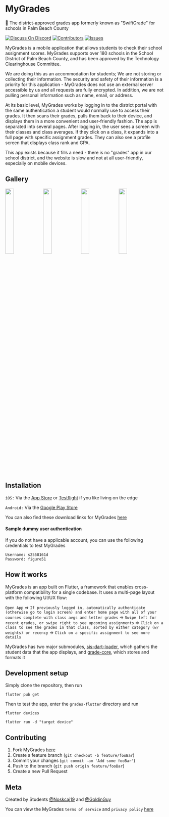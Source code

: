 # MyGrades

📘 The district-approved grades app formerly known as "SwiftGrade" for schools in Palm Beach County

[![Discuss On Discord][discord]][discord-url]
[![Contributors][contributors-shield]][contributors-url]
[![Issues][issues]][issues-url]

MyGrades is a mobile application that allows students to check their school assignment scores. MyGrades supports over 180 schools in the School District of Palm Beach County, and has been approved by the Technology Clearinghouse Committee.

We are doing this as an accommodation for students; We are not storing or collecting their information. The security and safety of their information is a priority for this application - MyGrades does not use an external server accessible by us and all requests are fully encrypted. In addition, we are not pulling personal information such as name, email, or address.

At its basic level, MyGrades works by logging in to the district portal with the same authentication a student would normally use to access their grades. It then scans their grades, pulls them back to their device, and displays them in a more convenient and user-friendly fashion. The app is separated into several pages. After logging in, the user sees a screen with their classes and class averages. If they click on a class, it expands into a full page with specific assignment grades. They can also see a profile screen that displays class rank and GPA.

This app exists because it fills a need - there is no "grades" app in our school district, and the website is slow and not at all user-friendly, especially on mobile devices.

## Gallery

<img src="https://user-images.githubusercontent.com/47064842/92181462-47886100-ee17-11ea-8b96-c37c6e8b0f8d.png" width="23%"></img> <img src="https://user-images.githubusercontent.com/47064842/92181458-46573400-ee17-11ea-9410-e37ffb4066fa.png" width="23%"></img> <img src="https://user-images.githubusercontent.com/47064842/92181464-4820f780-ee17-11ea-900e-52692f572fcc.png" width="23%"></img> <img src="https://user-images.githubusercontent.com/47064842/92181460-46efca80-ee17-11ea-9f8f-73df6bb6efe8.png" width="23%"></img>

## Installation

`iOS:` Via the [App Store](https://apps.apple.com/us/app/mygrades/id1495113299) or [Testflight](https://testflight.apple.com/join/N9fTLKmf) if you like living on the edge

`Android:` Via the [Google Play Store](https://play.google.com/store/apps/details?id=com.goldinguy.grades)

You can also find these download links for MyGrades [here](https://mygrades.app/)

#### Sample dummy user authentication

If you do not have a applicable account, you can use the following credentials to test MyGrades

```
Username: s2558161d
Password: figure51
```

## How it works

MyGrades is an app built on Flutter, a framework that enables cross-platform compatibility for a single codebase. It uses a multi-page layout with the following UI/UX flow:

`Open App` => `If previously logged in, automatically authenticate (otherwise go to login screen) and enter home page with all of your courses complete with class avgs and letter grades` => `Swipe left for recent grades, or swipe right to see upcoming assignments` => `Click on a class to see the grades in that class, sorted by either category (w/ weights) or recency` => `Click on a specific assignment to see more details`

MyGrades has two major submodules, [sis-dart-loader](https://github.com/MyGradesApp/dart-sis-loader), which gathers the student data that the app displays, and [grade-core](https://github.com/MyGradesApp/grades-core), which stores and formats it

## Development setup

Simply clone the repository, then run

```
flutter pub get
```

Then to test the app, enter the `grades-flutter` directory and run

```
flutter devices

flutter run -d "target device"
```

## Contributing

1. Fork MyGrades [here](https://github.com/MyGradesApp/grades-flutter/fork)
2. Create a feature branch (`git checkout -b feature/fooBar`)
3. Commit your changes (`git commit -am 'Add some fooBar'`)
4. Push to the branch (`git push origin feature/fooBar`)
5. Create a new Pull Request

## Meta

Created by Students [@Noskcaj19](https://github.com/Noskcaj19) and [@GoldinGuy](https://github.com/GoldinGuy)

You can view the MyGrades `terms of service` and `privacy policy` [here](https://mygrades.app/privacy-policy.html)

<!-- Markdown link & img dfn's -->

[discord-url]: https://discord.gg/gKYSMeJ
[discord]: https://img.shields.io/discord/689176425701703810
[issues]: https://img.shields.io/github/issues/MyGradesApp/grades-flutter
[issues-url]: https://github.com/MyGradesApp/grades-flutter/issues
[contributors-shield]: https://img.shields.io/github/contributors/MyGradesApp/grades-flutter.svg?style=flat-square
[contributors-url]: https://github.com/MyGradesApp/grades-flutter/graphs/contributors
